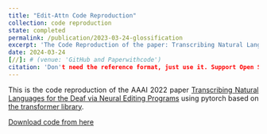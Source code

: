 ```yaml
---
title: "Edit-Attn Code Reproduction"
collection: code reproduction
state: completed
permalink: /publication/2023-03-24-glossification
excerpt: 'The Code Reproduction of the paper: Transcribing Natural Languages for the Deaf via Neural Editing Programs.'
date: 2024-03-24
[//]: # (venue: 'GitHub and Paperwithcode')
citation: 'Don't need the reference format, just use it. Support Open Source !'
---
```

<p style="text-align:justify; text-justify:inter-ideograph;">This is the code reproduction of the AAAI 2022 paper 
<a href="https://ojs.aaai.org/index.php/AAAI/article/view/21457" target="_blank">Transcribing Natural Languages for the Deaf via Neural Editing Programs</a> 
using pytorch based on <a href="https://github.com/tunz/transformer-pytorch" target="_blank">the transformer library</a>.</p>

[Download code from here](https://github.com/cai-jianfeng/glossification_editing_programs)
